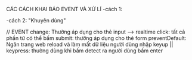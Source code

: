 CÁC CÁCH KHAI BÁO EVENT  VÀ XỬ LÍ
-cách 1:

-cách 2: "Khuyên dùng" 



 // EVENT 
    change: Thường áp dụng cho thẻ input --> realtime
    click: tất cả phần tử có thể bấm
    submit: thường áp dụng cho thẻ form
        preventDefault: Ngăn trang web reload và làm mất dữ liệu người dùng nhập
    keyup || keypress: thường dùng khi bấm detect ra người dùng bấm enter